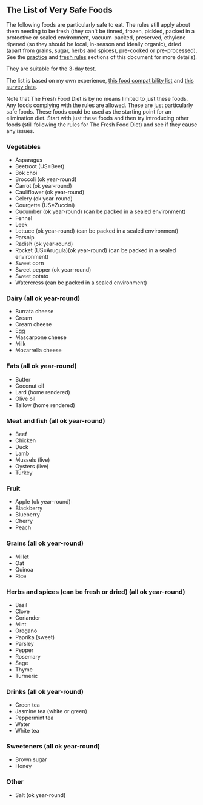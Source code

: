 <a name="very_safe"></a>

## The List of Very Safe Foods

The following foods are particularly safe to eat. The rules still apply about them needing to be fresh (they can't be tinned, frozen, pickled, packed in a protective or sealed environment, vacuum-packed, preserved, ethylene ripened (so they should be local, in-season and ideally organic), dried (apart from grains, sugar, herbs and spices), pre-cooked or pre-processed). See the [practice][practice] and [fresh rules][fresh_rules] sections of this document for more details).

They are suitable for the 3-day test.

The list is based on my own experience, [this food compatibility list][foodcompat] and [this survey data][survey].

Note that The Fresh Food Diet is by no means limited to just these foods. Any foods complying with the rules are allowed. These are just particularly safe foods. These foods could be used as the starting point for an elimination diet. Start with just these foods and then try introducing other foods (still following the rules for The Fresh Food Diet) and see if they cause any issues.

### Vegetables

- Asparagus
- Beetroot (US=Beet)
- Bok choi
- Broccoli (ok year-round)
- Carrot (ok year-round)
- Cauliflower (ok year-round)
- Celery (ok year-round)
- Courgette (US=Zuccini)
- Cucumber (ok year-round) (can be packed in a sealed environment)
- Fennel
- Leek
- Lettuce (ok year-round) (can be packed in a sealed environment)
- Parsnip
- Radish (ok year-round)
- Rocket (US=Arugula)(ok year-round) (can be packed in a sealed environment)
- Sweet corn
- Sweet pepper (ok year-round)
- Sweet potato
- Watercress (can be packed in a sealed environment)

### Dairy (all ok year-round)

- Burrata cheese
- Cream
- Cream cheese
- Egg
- Mascarpone cheese
- Milk
- Mozarrella cheese

### Fats (all ok year-round)

- Butter
- Coconut oil
- Lard (home rendered)
- Olive oil
- Tallow (home rendered)

### Meat and fish (all ok year-round)

- Beef
- Chicken
- Duck
- Lamb
- Mussels (live)
- Oysters (live)
- Turkey

### Fruit

- Apple (ok year-round)
- Blackberry
- Blueberry
- Cherry
- Peach

### Grains (all ok year-round)

- Millet
- Oat
- Quinoa
- Rice

### Herbs and spices (can be fresh or dried) (all ok year-round)

- Basil
- Clove
- Coriander
- Mint
- Oregano
- Paprika (sweet)
- Parsley
- Pepper
- Rosemary
- Sage
- Thyme
- Turmeric

### Drinks (all ok year-round)

- Green tea
- Jasmine tea (white or green)
- Peppermint tea
- Water
- White tea

### Sweeteners (all ok year-round)

- Brown sugar
- Honey

### Other

- Salt (ok year-round)


[foodcompat]: https://www.mastzellaktivierung.info/downloads/foodlist/21_FoodList_EN_alphabetic_withCateg.pdf
[survey]: https://www.food-intolerance-network.com/food-intolerances/histamine-intolerance/histamine-intolerance-hit-tolerated-foods-list.html
[practice]: #practice
[fresh_rules]: #fresh_rules
